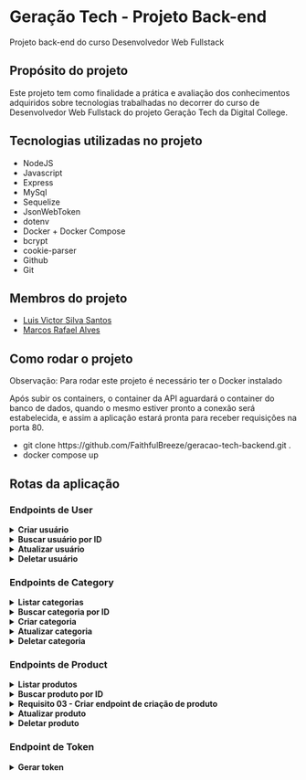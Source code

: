 # Geração Tech - Projeto Back-end
Projeto back-end do curso Desenvolvedor Web Fullstack
<h2>Propósito do projeto</h2>
<p>Este projeto tem como finalidade a prática e avaliação dos conhecimentos adquiridos sobre tecnologias trabalhadas no decorrer do curso de Desenvolvedor Web Fullstack do projeto Geração Tech da Digital College.</p>
<h2>Tecnologias utilizadas no projeto</h2>
<ul>
  <li>NodeJS</li>
  <li>Javascript</li>
  <li>Express</li>
  <li>MySql</li>
  <li>Sequelize</li>
  <li>JsonWebToken</li>
  <li>dotenv</li>
  <li>Docker + Docker Compose</li>
  <li>bcrypt</li>
  <li>cookie-parser</li>
  <li>Github</li>
  <li>Git</li>
</ul>
<h2>Membros do projeto</h2>
<ul>
  <li><a href="https://github.com/FaithfulBreeze">Luis Victor Silva Santos</a></li>
  <li><a href="https://github.com/rafaelAlvesQaTester">Marcos Rafael Alves</a></li>
</ul>
<h2>Como rodar o projeto</h2>
<p>Observação: Para rodar este projeto é necessário ter o Docker instalado</p>
<p>Após subir os containers, o container da API aguardará o container do banco de dados, quando o mesmo estiver pronto a conexão será estabelecida, e assim a aplicação estará pronta para receber requisições na porta 80.</p>
<ul>
  <li>git clone https://github.com/FaithfulBreeze/geracao-tech-backend.git .</li>
  <li>docker compose up</li>
</ul>
<h2>Rotas da aplicação</h2>
<h3>Endpoints de User</h3>
<details>
  <summary><strong>Criar usuário</strong></summary><br>
  
- POST /v1/user

**Headers**
- Content-type: application/json

**Payload**

```json
{
  "firstname": "user firstname",
  "surname": "user surname",
  "email": "user@mail.com",
  "password": "123@123",
  "confirmPassword": "123@123",
}  
```

**Response Status Code**
- 201 Created - Retornado quando o cadastro for bem sucedido
- 400 Bad Request - Retornado quando os dados da requisição estiverem incorretos
</details>

<details>
  <summary><strong>Buscar usuário por ID</strong></summary><br>
  
- GET /v1/user/:id

**Response body**
```json
{
  "id": 1,
  "firstname": "user firstname",
  "surname": "user surname",
  "email": "user@mail.com"
}  
```

**Response Status Code**
- 200 OK - Retornado quando a requisição foi bem sucedida
- 404 Not Found - Retornado quando o recurso solicitado não existe
</details>

<details>
  <summary><strong>Atualizar usuário</strong></summary><br>

  - PUT /v1/user/:id

**Headers**
- Content-type: application/json

**Payload**
```json
{
  "firstname": "user firstname",
  "surname": "user surname",
  "email": "user@mail.com",
}  
```

**Response Status Code**
- 204 No Content - Retornado quando a requisição foi bem sucedida mas nenhum corpo deve ser retornado.
- 400 Bad Request - Retornado quando a os dados da requisição estiverem incorretos
- 401 Unauthorized - Retornado quando o token de autorização não for enviado ou estiver incorreto
- 404 Not Found - Retornado quando o recurso solicitado não existe
</details>


<details>
  <summary><strong>Deletar usuário</strong></summary><br>

- DELETE /v1/user/:id

**Headers**
- Content-type: application/json

**Response Status Code**
- 204 No Content - Retornado quando a requisição foi bem sucedida mas nenhum corpo deve ser retornado.
- 401 Unauthorized - Retornado quando o token de autorização não for enviado ou estiver incorreto
- 404 Not Found - Retornado quando o recurso solicitado não existe

</details>

<h3>Endpoints de Category</h3>

<details>
  <summary><strong>Listar categorias</strong></summary><br>

- GET /v1/category/search

**Query params**
  - `limit=-1`
    - Query string para definir o limit de itens por página
    - Use `-1` como valor para buscar todos os itens
    - Padrão: 12
  - `page=1`
    - Query string para definir a paginação dos dados retornados
    - Quando `limit` receber `-1` a opção de `page` não tem nenhum efeito no resultado da busca e pode ser omitida da query string
    - Padrão: 1
  - `fields=name,slug`
    - Query string para limitar quais campos serão retornados
  - `use_in_menu=true`
    - Query string para filtrar apenas as categorias que podem aparecer no menu

**Response body**
```json
{
  "data": [
    {
      "id": 1,
      "name": "Shoes",
      "slug": "shoes",
      "use_in_menu": true
    },
    {
      "id": 2,
      "name": "Offers",
      "slug": "offers",
      "use_in_menu": true
    },
    {
      "id": 3,
      "name": "Black Friday",
      "slug": "black-friday",
      "use_in_menu": false
    }
  ],
  "total": 10,
  "limit": -1,
  "page": 1
}  
```

**Response Status Code**
- 200 OK - Retornado quando a requisição foi bem sucedida
- 400 Bad Request - Retornado quando a os dados da requisição estiverem incorretos
</details>

<details>
  <summary><strong>Buscar categoria por ID</strong></summary><br>

- GET /v1/category/:id

**Response body**
```json
{
  "id": 1,
  "name": "Shoes",
  "slug": "shoes",
  "use_in_menu": true
}  
```

**Response Status Code**
- 200 OK - Retornado quando a requisição foi bem sucedida
- 404 Not Found - Retornado quando o recurso solicitado não existe
</details>

<details>
  <summary><strong>Criar categoria</strong></summary><br>

- POST /v1/category

**Headers**
- Content-type: application/json

**Payload**

```json
{
  "name": "Shoes",
  "slug": "shoes",
  "use_in_menu": true
}  
```

**Response Status Code**
- 201 Created - Retornado quando o cadastro for bem sucedido
- 400 Bad Request - Retornado quando a os dados da requisição estiverem incorretos
- 401 Unauthorized - Retornado quando o token de autorização não for enviado ou estiver incorreto
</details>

<details>
  <summary><strong>Atualizar categoria</strong></summary><br>

- PUT /v1/category/:id

**Headers**
- Content-type: application/json

**Payload**
```json
{
  "name": "Shoes",
  "slug": "shoes",
  "use_in_menu": true
} 
```

**Response Status Code**
- 204 No Content - Retornado quando a requisição foi bem sucedida mas nenhum corpo deve ser retornado.
- 400 Bad Request - Retornado quando a os dados da requisição estiverem incorretos
- 401 Unauthorized - Retornado quando o token de autorização não for enviado ou estiver incorreto
- 404 Not Found - Retornado quando o recurso solicitado não existe
</details>

<details>
  <summary><strong>Deletar categoria</strong></summary><br>

- DELETE /v1/category/:id

**Headers**
- Content-type: application/json

**Response Status Code**
- 204 No Content - Retornado quando a requisição foi bem sucedida mas nenhum corpo deve ser retornado.
- 401 Unauthorized - Retornado quando o token de autorização não for enviado ou estiver incorreto
- 404 Not Found - Retornado quando o recurso solicitado não existe
</details>

<h3>Endpoints de Product</h3>

<details>
  <summary><strong>Listar produtos</strong></summary><br>

- GET /v1/product/search

**Query params**
  - `limit=30`
    - Query string para definir o limit de itens por página
    - Use `-1` como valor para buscar todos os itens
    - Padrão: 12
  - `page=2`
    - Query string para definir a paginação dos dados retornados
    - Quando `limit` receber `-1` a opção de `page` não tem nenhum efeito no resultado da busca e pode ser omitida da query string
    - Padrão: 1
  - `fields=name,images,price`
    - Query string para limitar quais campos serão retornados
  - `match=Tênis`
    - Query string usada para filtrar o resultado de produtos por um termo que combine com o nome ou descrição do produto
  - `category_ids=15,24`
    - Query string usada para filtrar o resultado de produtos pelo ID das categorias
  - `price-range=100-200`
    - Query string para filtrar o resultado de produtos por uma determinada "janela" de preços 
  - `option[45]=GG,PP`
    - Query string para filtrar o resultado de produtos pelo valor das opções disponíveis

**Response body**
```json
{
  "data": [
    {
      "id": 1,
      "enabled": true,
      "name": "Produto 01",
      "slug": "produto-01",
      "stock": 10,
      "description": "Descrição do produto 01",
      "price": 119.90,
      "price_with_discount": 99.90,
      "category_ids": [{"id": 1}, {"id": 15}, {"id": 24}, {"id": 68}],
      "images": [
        {
          "id": 1,
          "path": "https://store.com/media/product-01/image-01.png"
        },
        {
          "id": 2,
          "path": "https://store.com/media/product-01/image-02.png"
        },
        {
          "id": 3,
          "path": "https://store.com/media/product-01/image-02.jpg"
        }
      ],
      "options": [
        { 
          "id": 1
          ... 
        },
        { 
          "id": 2
          ... 
        }
      ]
    }
  ],
  "total": 120,
  "limit": 12,
  "page": 1,
}  
```
**Response Status Code**
- 200 OK - Retornado quando a requisição foi bem sucedida
- 400 Bad Request - Retornado quando a os dados da requisição estiverem incorretos
</details>

<details>
  <summary><strong>Buscar produto por ID</strong></summary><br>

- GET /v1/product/:id

**Response body**
```json
{
  "id": 1,
  "enabled": true,
  "name": "Produto 01",
  "slug": "product-01",
  "stock": 10,
  "description": "Descrição do produto 01",
  "price": 119.90,
  "price_with_discount": 99.90,
  "category_ids": [{"id": 1}, {"id": 15}, {"id": 24}, {"id": 68}],
  "images": [
    {
      "id": 1,
      "path": "https://store.com/media/product-01/image-01.png"
    },
    {
      "id": 2,
      "path": "https://store.com/media/product-01/image-02.png"
    },
    {
      "id": 3,
      "path": "https://store.com/media/product-01/image-02.jpg"
    }
  ],
  "options": [
    { 
      "id": 1
      ... 
    },
    { 
      "id": 2
      ... 
    }
  ]
}  
```

**Response Status Code**
- 200 OK - Retornado quando a requisição foi bem sucedida
- 404 Not Found - Retornado quando o recurso solicitado não existe
</details>

<details>
  <summary><strong>Requisito 03 - Criar endpoint de criação de produto</strong></summary><br>

- POST /v1/product

**Headers**
- Content-type: application/json

**Payload**

```json
  {
    "enabled": true,
    "name": "Produto 01",
    "slug": "produto-01",
    "stock": 10,
    "description": "Descrição do produto 01",
    "price": 119.90,
    "price_with_discount": 99.90,
    "category_ids": [1, 15, 24, 68],
    "images": [
      {
        "path": "https://fakeurl.com"
      },
      {
        "path": "https://fakeurl.com"
      }  
    ],
    "options": [
      {
        "title": "Cor",
        "shape": "square",
        "radius": 4,
        "type": "text",
        "values": ["PP", "GG", "M"]
      },
      {
        "title": "Tamanho",
        "shape": "circle",
        "type": "color",
        "values": ["#000", "#333"]
      }
    ]
  }
  ```

**Response Status Code**
- 201 Created - Retornado quando o cadastro for bem sucedido
- 400 Bad Request - Retornado quando a os dados da requisição estiverem incorretos
- 401 Unauthorized - Retornado quando o token de autorização não for enviado ou estiver incorreto
</details>


<details>
  <summary><strong>Atualizar produto</strong></summary><br>

- PUT /v1/product/:id

**Headers**
- Content-type: application/json

**Payload**

```json
  {
    "enabled": true,
    "name": "Produto 01 atualizado",
    "slug": "produto-01-atualizado",
    "stock": 20,
    "description": "Descrição do produto 01 atualizado",
    "price": 49.9,
    "price_with_discount": 0,
    "category_ids": [1, 15, 24, 68],
    "images": [
      {
        "path": "https://fakeurl.com"
      },
      {
        "path": "https://fakeurl.com"
      }  
    ],
    "options": [
      {
        "title": "Cor",
        "shape": "square",
        "radius": 4,
        "type": "text",
        "values": ["PP", "GG", "M"]
      },
      {
        "title": "Tamanho",
        "shape": "circle",
        "type": "color",
        "values": ["#000", "#333"]
      }
    ]
  }
  ```

**Response Status Code**
- 204 No Content - Retornado quando a requisição foi bem sucedida mas nenhum corpo deve ser retornado.
- 400 Bad Request - Retornado quando a os dados da requisição estiverem incorretos
- 401 Unauthorized - Retornado quando o token de autorização não for enviado ou estiver incorreto
- 404 Not Found - Retornado quando o recurso solicitado não existe
</details>


<details>
  <summary><strong>Deletar produto</strong></summary><br>

- DELETE /v1/product/:id

**Headers**
- Content-type: application/json

**Response Status Code**
- 204 No Content - Retornado quando a requisição foi bem sucedida mas nenhum corpo deve ser retornado.
- 401 Unauthorized - Retornado quando o token de autorização não for enviado ou estiver incorreto
- 404 Not Found - Retornado quando o recurso solicitado não existe
</details>

<h3>Endpoint de Token</h3>
<details>
  <summary><strong>Gerar token</strong></summary><br>

- POST /v1/user/token

**Headers**
- Content-type: application/json

**Payload**

```json
{
  "email": "user@mail.com",
  "password": "123@123",
}  
```

**Response body**
```json
{
  "token": "<JWT>",
}  
```

**Response Status Code**
- 200 OK - Retornado quando a requisição foi bem sucedida
- 400 Bad Request - Retornado quando a os dados da requisição estiverem incorretos
</details>



